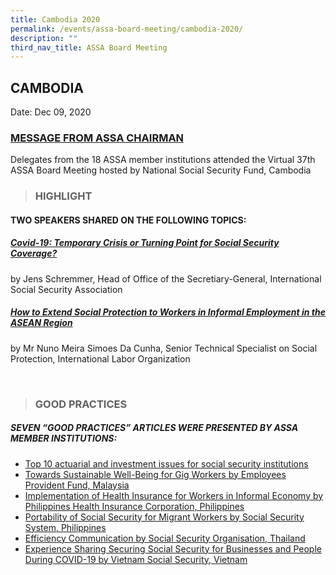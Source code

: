 ```yaml
---
title: Cambodia 2020
permalink: /events/assa-board-meeting/cambodia-2020/
description: ""
third_nav_title: ASSA Board Meeting
---
```

## CAMBODIA
Date: Dec 09, 2020

### [MESSAGE FROM ASSA CHAIRMAN](/files/ASSA%20Board%20Meeting/Cambodia%202020/MESSAGE%20FROM%20ASSA%20CHAIRMAN.pdf)
Delegates from the 18 ASSA member institutions attended the Virtual 37th ASSA Board Meeting hosted by National Social Security Fund, Cambodia

> ### HIGHLIGHT

#### TWO SPEAKERS SHARED ON THE FOLLOWING TOPICS:

##### [Covid-19: Temporary Crisis or Turning Point for Social Security Coverage?](/files/ASSA%20Board%20Meeting/Cambodia%202020/Covid-19:%20Temporary%20Crisis%20or%20Turning%20Point%20for%20Social%20Security%20Coverage.pdf)
by Jens Schremmer, Head of Office of the Secretiary-General, International Social Security Association

##### [How to Extend Social Protection to Workers in Informal Employment in the ASEAN Region](/files/ASSA%20Board%20Meeting/Cambodia%202020/How%20to%20Extend%20Social%20Protection%20to%20Workers%20in%20Informal%20Employment%20in%20the%20ASEAN%20Region.pdf)
by Mr Nuno Meira Simoes Da Cunha, Senior Technical Specialist on Social Protection, International Labor Organization

<br>

> ### GOOD PRACTICES

##### SEVEN “GOOD PRACTICES” ARTICLES WERE PRESENTED BY ASSA MEMBER INSTITUTIONS:
* [Top 10 actuarial and investment issues for social security institutions](/files/ASSA%20Board%20Meeting/Lao%202022/2022GoodpracticeILO.pdf)
* [Towards Sustainable Well-Being for Gig Workers by Employees Provident Fund, Malaysia](/files/ASSA%20Board%20Meeting/Cambodia%202020/Towards%20Sustainable%20Well-Being%20for%20Gig%20Workers%20by%20Employees%20Provident%20Fund,%20Malaysia.pdf)
* [Implementation of Health Insurance for Workers in Informal Economy by Philippines Health Insurance Corporation, Philippines](/files/ASSA%20Board%20Meeting/Cambodia%202020/Implementation%20of%20Health%20Insurance%20for%20Workers%20in%20Informal%20Economy%20by%20Philippines%20Health.pdf)
* [Portability of Social Security for Migrant Workers by Social Security System, Philippines](/files/ASSA%20Board%20Meeting/Cambodia%202020/Portability%20of%20Social%20Security%20for%20Migrant%20Workers%20by%20Social%20Security%20System,%20Philippines.pdf)
* [Efficiency Communication by Social Security Organisation, Thailand](/files/ASSA%20Board%20Meeting/Cambodia%202020/Efficiency%20Communication%20by%20Social%20Security%20Organisation,%20Thailand.pdf)
* [Experience Sharing Securing Social Security for Businesses and People During COVID-19 by Vietnam Social Security, Vietnam](/files/ASSA%20Board%20Meeting/Cambodia%202020/Experience%20Sharing%20Securing%20Social%20Security%20for%20Businesses%20and%20People%20During%20COVID-19%20by%20Vietnam.pdf)